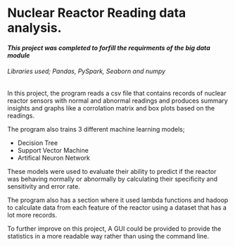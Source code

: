 # Nuclear Reactor Reading data analysis.
#### *This project was completed to forfill the requirments of the big data module*
###### Libraries used; Pandas, PySpark, Seaborn and numpy
In this project, the program reads a csv file that contains records of nuclear reactor sensors with normal and abnormal readings and produces summary insights and graphs like a corrolation matrix and box plots based on the readings. 

The program also trains 3 different machine learning models;
- Decision Tree
- Support Vector Machine
- Artifical Neuron Network

These models were used to evaluate their ability to predict if the reactor was behaving normally or abnormally by calculating their specificity and sensitivity and error rate.

The program also has a section where it used lambda functions and hadoop to calculate data from each feature of the reactor using a dataset that has a lot more records. 

To further improve on this project, A GUI could be provided to provide the statistics in a more readable way rather than using the command line.
